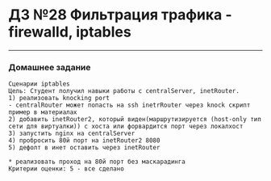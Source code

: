 # ДЗ №28 Фильтрация трафика - firewalld, iptables
--------------------------------------------------------------------------------------------
### Домашнее задание
```
Сценарии iptables
Цель: Студент получил навыки работы с centralServer, inetRouter.
1) реализовать knocking port
- centralRouter может попасть на ssh inetrRouter через knock скрипт
пример в материалах
2) добавить inetRouter2, который виден(маршрутизируется (host-only тип сети для виртуалки)) с хоста или форвардится порт через локалхост
3) запустить nginx на centralServer
4) пробросить 80й порт на inetRouter2 8080
5) дефолт в инет оставить через inetRouter

* реализовать проход на 80й порт без маскарадинга
Критерии оценки: 5 - все сделано 
```
